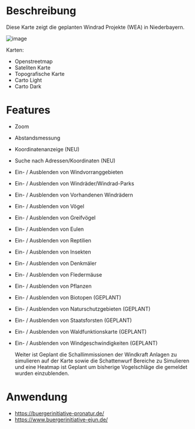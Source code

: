 # Beschreibung
Diese Karte zeigt die geplanten Windrad Projekte (WEA) in Niederbayern.

![image](https://github.com/user-attachments/assets/375919e2-440c-45cf-b154-52458e4c4265)

Karten:
- Openstreetmap
- Sateliten Karte
- Topografische Karte
- Carto Light
- Carto Dark

# Features
- Zoom
- Abstandsmessung
- Koordinatenanzeige (NEU)
- Suche nach Adressen/Koordinaten (NEU)
- Ein- / Ausblenden von Windvorranggebieten
- Ein- / Ausblenden von Windräder/Windrad-Parks
- Ein- / Ausblenden von Vorhandenen Windrädern
- Ein- / Ausblenden von Vögel
- Ein- / Ausblenden von Greifvögel
- Ein- / Ausblenden von Eulen
- Ein- / Ausblenden von Reptilien
- Ein- / Ausblenden von Insekten
- Ein- / Ausblenden von Denkmäler
- Ein- / Ausblenden von Fledermäuse
- Ein- / Ausblenden von Pflanzen
- Ein- / Ausblenden von Biotopen (GEPLANT)
- Ein- / Ausblenden von Naturschutzgebieten (GEPLANT)
- Ein- / Ausblenden von Staatsforsten (GEPLANT)
- Ein- / Ausblenden von Waldfunktionskarte (GEPLANT)
- Ein- / Ausblenden von Windgeschwindigkeiten (GEPLANT)

  Weiter ist Geplant die Schallimmissionen der Windkraft Anlagen zu simulieren auf der Karte sowie die Schattenwurf Bereiche zu Simulieren und eine Heatmap ist Geplant um bisherige Vogelschläge die gemeldet wurden einzublenden.

# Anwendung
- https://buergerinitiative-pronatur.de/
- https://www.buergerinitiative-ejun.de/
